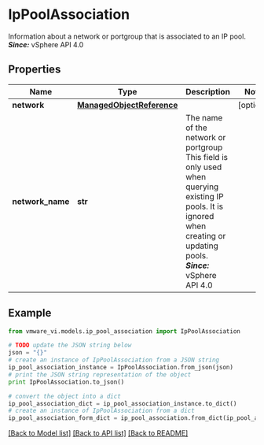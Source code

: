 # IpPoolAssociation

Information about a network or portgroup that is associated to an IP pool.  ***Since:*** vSphere API 4.0 

## Properties
Name | Type | Description | Notes
------------ | ------------- | ------------- | -------------
**network** | [**ManagedObjectReference**](ManagedObjectReference.md) |  | [optional] 
**network_name** | **str** | The name of the network or portgroup  This field is only used when querying existing IP pools. It is ignored when creating or updating pools.  ***Since:*** vSphere API 4.0  | 

## Example

```python
from vmware_vi.models.ip_pool_association import IpPoolAssociation

# TODO update the JSON string below
json = "{}"
# create an instance of IpPoolAssociation from a JSON string
ip_pool_association_instance = IpPoolAssociation.from_json(json)
# print the JSON string representation of the object
print IpPoolAssociation.to_json()

# convert the object into a dict
ip_pool_association_dict = ip_pool_association_instance.to_dict()
# create an instance of IpPoolAssociation from a dict
ip_pool_association_form_dict = ip_pool_association.from_dict(ip_pool_association_dict)
```
[[Back to Model list]](../README.md#documentation-for-models) [[Back to API list]](../README.md#documentation-for-api-endpoints) [[Back to README]](../README.md)


